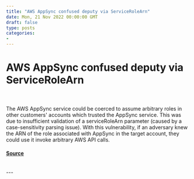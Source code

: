 ```yaml
---
title: "AWS AppSync confused deputy via ServiceRoleArn"
date: Mon, 21 Nov 2022 00:00:00 GMT
draft: false
type: posts
categories: 
- 
---
```

# AWS AppSync confused deputy via ServiceRoleArn

<br/>

<br/>
The AWS AppSync service could be coerced to assume arbitrary roles in other customers' accounts which trusted the AppSync service. This was due to insufficient validation of a serviceRoleArn parameter (caused by a case-sensitivity parsing issue). With this vulnerability, if an adversary knew the ARN of the role associated with AppSync in the target account, they could use it invoke arbitrary AWS API calls.

#### [Source](https://www.cloudvulndb.org/aws-appsync-confused-deputy)

<br/>
---
